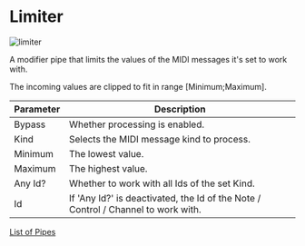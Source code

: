 # Limiter

![limiter](https://blokas.io/images/midihub/pipes/limiter.svg)

A modifier pipe that limits the values of the MIDI messages it's set to work with.

The incoming values are clipped to fit in range [Minimum;Maximum].

| Parameter              | Description                                              |
| ---------------------- | -------------------------------------------------------- |
| Bypass                 | Whether processing is enabled.                           |
| Kind                   | Selects the MIDI message kind to process.                |
| Minimum                | The lowest value.                                        |
| Maximum                | The highest value.                                       |
| Any Id?                | Whether to work with all Ids of the set Kind.            |
| Id                     | If 'Any Id?' is deactivated, the Id of the Note / Control / Channel to work with. |

<span class="blokas-web-hide">

[List of Pipes](quick-links.md#the-list-of-pipes)

</span>